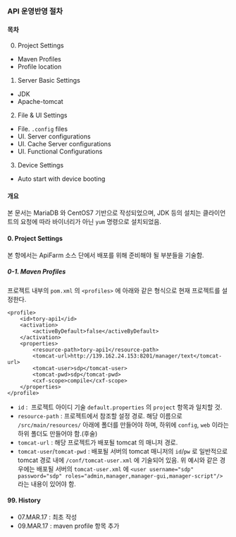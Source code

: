 ### API 운영반영 절차

#### 목차 
0. Project Settings
  - Maven Profiles
  - Profile location
  
1. Server Basic Settings
  - JDK
  - Apache-tomcat
  
2. File & UI Settings
  - File. `.config` files
  - UI. Server configurations
  - UI. Cache Server configurations
  - UI. Functional Configurations
  
3. Device Settings
  - Auto start with device booting
  
#### 개요
 본 문서는 MariaDB 와 CentOS7 기반으로 작성되었으며, JDK 등의 설치는 클라이언트의 요청에 따라 바이너리가 아닌 `yum` 명령으로 설치되었음. 

#### 0. Project Settings
 본 항에서는 ApiFarm 소스 단에서 배포를 위해 준비해야 될 부분들을 기술함. 
##### 0-1. Maven Profiles

프로젝트 내부의 `pom.xml` 의 `<profiles>` 에 아래와 같은 형식으로 현재 프로젝트를 설정한다.
```
<profile>
    <id>tory-api1</id>
    <activation>
        <activeByDefault>false</activeByDefault>
    </activation>
    <properties>
        <resource-path>tory-api1</resource-path>
        <tomcat-url>http://139.162.24.153:8201/manager/text</tomcat-url>
        <tomcat-user>sdp</tomcat-user>
        <tomcat-pwd>sdp</tomcat-pwd>
        <cxf-scope>compile</cxf-scope>
    </properties>
</profile>
```
- `id` :  프로젝트 아이디 기술 `default.properties` 의 `project` 항목과 일치할 것.
- `resource-path` : 프로젝트에서 참조할 설정 경로. 해당 이름으로 `/src/main/resources/` 아래에 폴더를 만들어야 하며, 하위에 `config`, `web` 이라는 하위 폴더도 만들어야 함.(후술)
- `tomcat-url` : 해당 프로젝트가 배포될 tomcat 의 매니저 경로. 
- `tomcat-user`/`tomcat-pwd` : 배포될 서버의 tomcat 매니저의 `id`/`pw` 로 일반적으로 tomcat 경로 내에 `/conf/tomcat-user.xml` 에 기술되어 있음. 위 예시와 같은 경우에는 배포될 서버의 `tomcat-user.xml` 에 `<user username="sdp" password="sdp" roles="admin,manager,manager-gui,manager-script"/>` 라는 내용이 있어야 함.

#### 99. History
- 07.MAR.17 : 최초 작성 
- 09.MAR.17 : maven profile 항목 추가 
